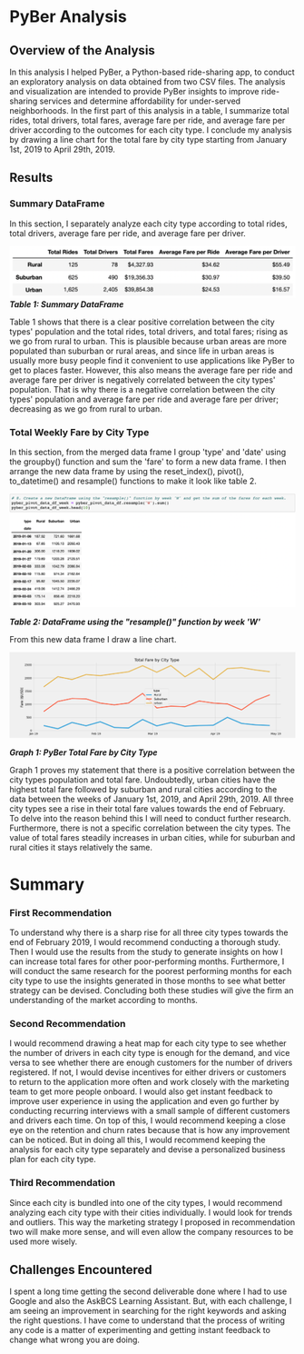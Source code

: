 # PyBer Analysis

## Overview of the Analysis 
In this analysis I helped PyBer, a Python-based ride-sharing app, to conduct an exploratory analysis on data obtained from two CSV files. The analysis and visualization are intended to provide PyBer insights to improve ride-sharing services and determine affordability for under-served neighborhoods. In the first part of this analysis in a table, I summarize total rides, total drivers, total fares, average fare per ride, and average fare per driver according to the outcomes for each city type. I conclude my analysis by drawing a line chart for the total fare by city type starting from January 1st, 2019 to April 29th, 2019.

## Results 

### Summary DataFrame 

In this section, I separately analyze each city type according to total rides, total drivers, average fare per ride, and average fare per driver. 

![PyBer_summary_DataFrame](analysis/PyBer_summary_DataFrame.png)
***Table 1: Summary DataFrame*** 

Table 1 shows that there is a clear positive correlation between the city types' population and the total rides, total drivers, and total fares; rising as we go from rural to urban. This is plausible because urban areas are more populated than suburban or rural areas, and since life in urban areas is usually more busy people find it convenient to use applications like PyBer to get to places faster. However, this also means the average fare per ride and average fare per driver is negatively correlated between the city types' population. That is why there is a negative correlation between the city types' population and average fare per ride and average fare per driver; decreasing as we go from rural to urban.

### Total Weekly Fare by City Type 

In this section, from the merged data frame I group 'type' and 'date' using the groupby() function and sum the 'fare' to form a new data frame. I then arrange the new data frame by using the reset_index(), pivot(), to_datetime() and resample() functions to make it look like table 2. 

![PyBer_resample_df](analysis/PyBer_resample_df.png)

***Table 2: DataFrame using the "resample()" function by week 'W'*** 

From this new data frame I draw a line chart. 

![PyBer_fare_summary](analysis/PyBer_fare_summary.png)

***Graph 1: PyBer Total Fare by City Type***

Graph 1 proves my statement that there is a positive correlation between the city types population and total fare. Undoubtedly, urban cities have the highest total fare followed by suburban and rural cities according to the data between the weeks of January 1st, 2019, and April 29th, 2019. All three city types see a rise in their total fare values towards the end of February. To delve into the reason behind this I will need to conduct further research. Furthermore, there is not a specific correlation between the city types. The value of total fares steadily increases in urban cities, while for suburban and rural cities it stays relatively the same.
# Summary 

### First Recommendation
To understand why there is a sharp rise for all three city types towards the end of February 2019, I would recommend conducting a thorough study. Then I would use the results from the study to generate insights on how I can increase total fares for other poor-performing months. Furthermore, I will conduct the same research for the poorest performing months for each city type to use the insights generated in those months to see what better strategy can be devised. Concluding both these studies will give the firm an understanding of the market according to months.

### Second Recommendation 
I would recommend drawing a heat map for each city type to see whether the number of drivers in each city type is enough for the demand, and vice versa to see whether there are enough customers for the number of drivers registered. If not, I would devise incentives for either drivers or customers to return to the application more often and work closely with the marketing team to get more people onboard. I would also get instant feedback to improve user experience in using the application and even go further by conducting recurring interviews with a small sample of different customers and drivers each time. On top of this, I would recommend keeping a close eye on the retention and churn rates because that is how any improvement can be noticed. But in doing all this, I would recommend keeping the analysis for each city type separately and devise a personalized business plan for each city type.

### Third Recommendation 

Since each city is bundled into one of the city types, I would recommend analyzing each city type with their cities individually. I would look for trends and outliers. This way the marketing strategy I proposed in recommendation two will make more sense, and will even allow the company resources to be used more wisely.

## Challenges Encountered 
I spent a long time getting the second deliverable done where I had to use Google and also the AskBCS Learning Assistant. But, with each challenge, I am seeing an improvement in searching for the right keywords and asking the right questions. I have come to understand that the process of writing any code is a matter of experimenting and getting instant feedback to change what wrong you are doing.